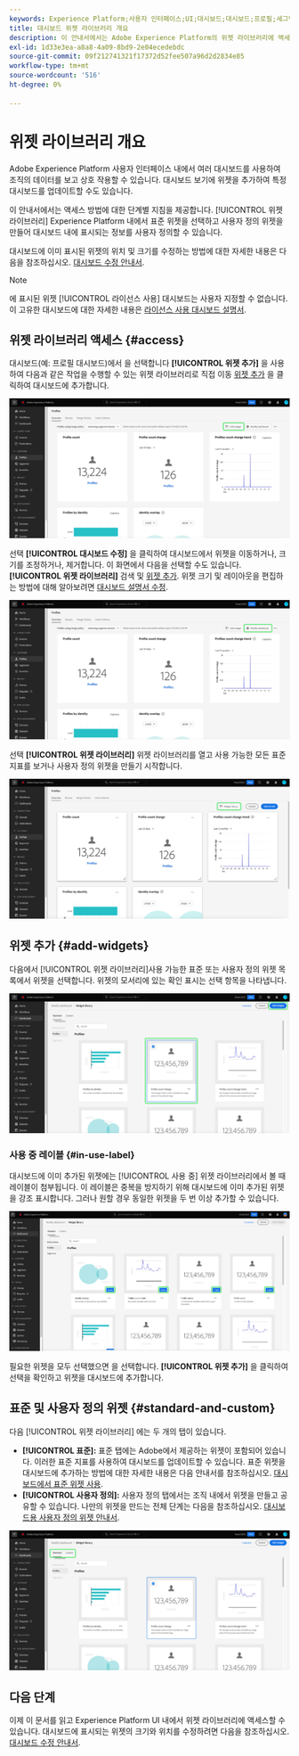 ```yaml
---
keywords: Experience Platform;사용자 인터페이스;UI;대시보드;대시보드;프로필;세그먼트;대상;라이선스 사용
title: 대시보드 위젯 라이브러리 개요
description: 이 안내서에서는 Adobe Experience Platform의 위젯 라이브러리에 액세스하기 위한 단계별 지침을 제공합니다.
exl-id: 1d33e3ea-a8a8-4a09-8bd9-2e04ecedebdc
source-git-commit: 09f212741321f17372d52fee507a96d2d2834e85
workflow-type: tm+mt
source-wordcount: '516'
ht-degree: 0%

---
```


# 위젯 라이브러리 개요

Adobe Experience Platform 사용자 인터페이스 내에서 여러 대시보드를 사용하여 조직의 데이터를 보고 상호 작용할 수 있습니다. 대시보드 보기에 위젯을 추가하여 특정 대시보드를 업데이트할 수도 있습니다.

이 안내서에서는 액세스 방법에 대한 단계별 지침을 제공합니다. [!UICONTROL 위젯 라이브러리] Experience Platform 내에서 표준 위젯을 선택하고 사용자 정의 위젯을 만들어 대시보드 내에 표시되는 정보를 사용자 정의할 수 있습니다.

대시보드에 이미 표시된 위젯의 위치 및 크기를 수정하는 방법에 대한 자세한 내용은 다음을 참조하십시오. [대시보드 수정 안내서](modify.md).

>[!NOTE]
>
>에 표시된 위젯 [!UICONTROL 라이선스 사용] 대시보드는 사용자 지정할 수 없습니다. 이 고유한 대시보드에 대한 자세한 내용은 [라이선스 사용 대시보드 설명서](../guides/license-usage.md).

## 위젯 라이브러리 액세스 {#access}

대시보드(예: 프로필 대시보드)에서 을 선택합니다 **[!UICONTROL 위젯 추가]** 을 사용하여 다음과 같은 작업을 수행할 수 있는 위젯 라이브러리로 직접 이동 [위젯 추가](#add-widgets) 을 클릭하여 대시보드에 추가합니다.

![위젯 추가 버튼이 강조 표시된 프로필 대시보드 개요 탭](../images/customization/profiles-overview-add-widget.png)

선택 **[!UICONTROL 대시보드 수정]** 을 클릭하여 대시보드에서 위젯을 이동하거나, 크기를 조정하거나, 제거합니다. 이 화면에서 다음을 선택할 수도 있습니다. **[!UICONTROL 위젯 라이브러리]** 검색 및 [위젯 추가](#add-widgets). 위젯 크기 및 레이아웃을 편집하는 방법에 대해 알아보려면 [대시보드 설명서 수정](./modify.md).

![[수정] 대시보드가 강조 표시된 프로필 대시보드 개요](../images/customization/modify-dashboard.png)

선택 **[!UICONTROL 위젯 라이브러리]** 위젯 라이브러리를 열고 사용 가능한 모든 표준 지표를 보거나 사용자 정의 위젯을 만들기 시작합니다.

![위젯 라이브러리가 강조 표시된 대시보드 보기 수정.](../images/customization/widget-library-button.png)

## 위젯 추가 {#add-widgets}

다음에서 [!UICONTROL 위젯 라이브러리]사용 가능한 표준 또는 사용자 정의 위젯 목록에서 위젯을 선택합니다. 위젯의 모서리에 있는 확인 표시는 선택 항목을 나타냅니다.

![선택한 위젯과 확인 표시가 강조 표시된 위젯 라이브러리입니다.](../images/customization/confirm-selected-widget-to-add.png)

### 사용 중 레이블 {#in-use-label}

대시보드에 이미 추가된 위젯에는 [!UICONTROL 사용 중] 위젯 라이브러리에서 볼 때 레이블이 첨부됩니다. 이 레이블은 중복을 방지하기 위해 대시보드에 이미 추가된 위젯을 강조 표시합니다. 그러나 원할 경우 동일한 위젯을 두 번 이상 추가할 수 있습니다.

![사용 중 레이블이 강조 표시된 위젯 라이브러리입니다.](../images/customization/in-use-label.png)

필요한 위젯을 모두 선택했으면 을 선택합니다. **[!UICONTROL 위젯 추가]** 을 클릭하여 선택을 확인하고 위젯을 대시보드에 추가합니다.

## 표준 및 사용자 정의 위젯 {#standard-and-custom}

다음 [!UICONTROL 위젯 라이브러리] 에는 두 개의 탭이 있습니다.

* **[!UICONTROL 표준]:** 표준 탭에는 Adobe에서 제공하는 위젯이 포함되어 있습니다. 이러한 표준 지표를 사용하여 대시보드를 업데이트할 수 있습니다. 표준 위젯을 대시보드에 추가하는 방법에 대한 자세한 내용은 다음 안내서를 참조하십시오. [대시보드에서 표준 위젯 사용](standard-widgets.md).
* **[!UICONTROL 사용자 정의]:** 사용자 정의 탭에서는 조직 내에서 위젯을 만들고 공유할 수 있습니다. 나만의 위젯을 만드는 전체 단계는 다음을 참조하십시오. [대시보드용 사용자 정의 위젯 안내서](custom-widgets.md).

![표준 및 사용자 정의 탭이 강조 표시된 위젯 라이브러리입니다.](../images/customization/widget-library.png)

## 다음 단계

이제 이 문서를 읽고 Experience Platform UI 내에서 위젯 라이브러리에 액세스할 수 있습니다. 대시보드에 표시되는 위젯의 크기와 위치를 수정하려면 다음을 참조하십시오. [대시보드 수정 안내서](modify.md).
